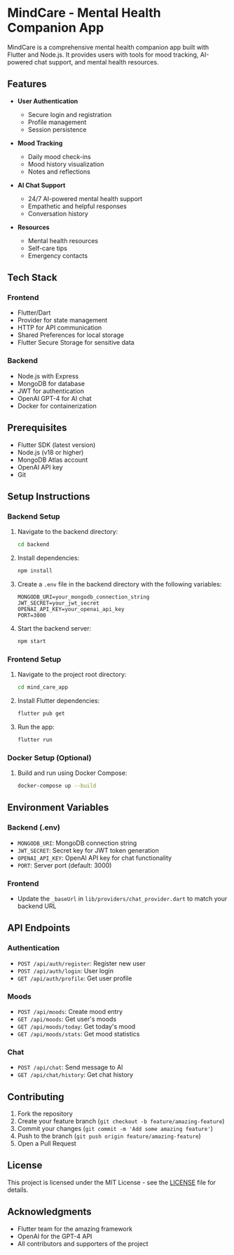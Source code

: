 # MindCare - Mental Health Companion App

MindCare is a comprehensive mental health companion app built with Flutter and Node.js. It provides users with tools for mood tracking, AI-powered chat support, and mental health resources.

## Features

- **User Authentication**
  - Secure login and registration
  - Profile management
  - Session persistence

- **Mood Tracking**
  - Daily mood check-ins
  - Mood history visualization
  - Notes and reflections

- **AI Chat Support**
  - 24/7 AI-powered mental health support
  - Empathetic and helpful responses
  - Conversation history

- **Resources**
  - Mental health resources
  - Self-care tips
  - Emergency contacts

## Tech Stack

### Frontend
- Flutter/Dart
- Provider for state management
- HTTP for API communication
- Shared Preferences for local storage
- Flutter Secure Storage for sensitive data

### Backend
- Node.js with Express
- MongoDB for database
- JWT for authentication
- OpenAI GPT-4 for AI chat
- Docker for containerization

## Prerequisites

- Flutter SDK (latest version)
- Node.js (v18 or higher)
- MongoDB Atlas account
- OpenAI API key
- Git

## Setup Instructions

### Backend Setup

1. Navigate to the backend directory:
   ```bash
   cd backend
   ```

2. Install dependencies:
   ```bash
   npm install
   ```

3. Create a `.env` file in the backend directory with the following variables:
   ```
   MONGODB_URI=your_mongodb_connection_string
   JWT_SECRET=your_jwt_secret
   OPENAI_API_KEY=your_openai_api_key
   PORT=3000
   ```

4. Start the backend server:
   ```bash
   npm start
   ```

### Frontend Setup

1. Navigate to the project root directory:
   ```bash
   cd mind_care_app
   ```

2. Install Flutter dependencies:
   ```bash
   flutter pub get
   ```

3. Run the app:
   ```bash
   flutter run
   ```

### Docker Setup (Optional)

1. Build and run using Docker Compose:
   ```bash
   docker-compose up --build
   ```

## Environment Variables

### Backend (.env)
- `MONGODB_URI`: MongoDB connection string
- `JWT_SECRET`: Secret key for JWT token generation
- `OPENAI_API_KEY`: OpenAI API key for chat functionality
- `PORT`: Server port (default: 3000)

### Frontend
- Update the `_baseUrl` in `lib/providers/chat_provider.dart` to match your backend URL

## API Endpoints

### Authentication
- `POST /api/auth/register`: Register new user
- `POST /api/auth/login`: User login
- `GET /api/auth/profile`: Get user profile

### Moods
- `POST /api/moods`: Create mood entry
- `GET /api/moods`: Get user's moods
- `GET /api/moods/today`: Get today's mood
- `GET /api/moods/stats`: Get mood statistics

### Chat
- `POST /api/chat`: Send message to AI
- `GET /api/chat/history`: Get chat history

## Contributing

1. Fork the repository
2. Create your feature branch (`git checkout -b feature/amazing-feature`)
3. Commit your changes (`git commit -m 'Add some amazing feature'`)
4. Push to the branch (`git push origin feature/amazing-feature`)
5. Open a Pull Request

## License

This project is licensed under the MIT License - see the [LICENSE](LICENSE) file for details.

## Acknowledgments

- Flutter team for the amazing framework
- OpenAI for the GPT-4 API
- All contributors and supporters of the project 